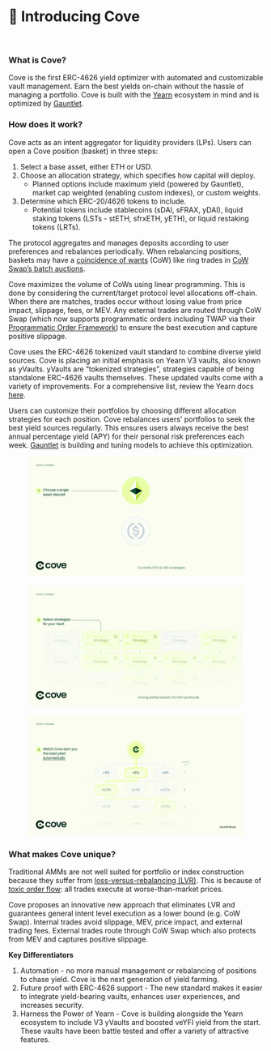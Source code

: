 # 🌊 Introducing Cove

<figure><img src=".gitbook/assets/banner (1).svg" alt=""><figcaption></figcaption></figure>

### What is Cove?

Cove is the first ERC-4626 yield optimizer with automated and customizable vault management. Earn the best yields on-chain without the hassle of managing a portfolio. Cove is built with the [Yearn](https://yearn.fi/) ecosystem in mind and is optimized by [Gauntlet](https://www.gauntlet.xyz/).

### How does it work?

Cove acts as an intent aggregator for liquidity providers (LPs). Users can open a Cove position (basket) in three steps:

1. Select a base asset, either ETH or USD.
2. Choose an allocation strategy, which specifies how capital will deploy.
   * Planned options include maximum yield (powered by Gauntlet), market cap weighted (enabling custom indexes), or custom weights.
3. Determine which ERC-20/4626 tokens to include.
   * Potential tokens include stablecoins (sDAI, sFRAX, yDAI),  liquid staking tokens (LSTs - stETH, sfrxETH, yETH), or liquid restaking tokens (LRTs).

The protocol aggregates and manages deposits according to user preferences and rebalances periodically. When rebalancing positions, baskets may have a [coincidence of wants](https://en.wikipedia.org/wiki/Coincidence\_of\_wants) (CoW) like ring trades in [CoW Swap’s batch auctions](https://docs.cow.fi/overview/coincidence-of-wants).

Cove maximizes the volume of CoWs using linear programming. This is done by considering the current/target protocol level allocations off-chain. When there are matches, trades occur without losing value from price impact, slippage, fees, or MEV. Any external trades are routed through CoW Swap (which now supports programmatic orders including TWAP via their [Programmatic Order Framework](https://blog.cow.fi/introducing-the-programmatic-order-framework-from-cow-protocol-088a14cb0375)) to ensure the best execution and capture positive slippage.

Cove uses the ERC-4626 tokenized vault standard to combine diverse yield sources. Cove is placing an initial emphasis on Yearn V3 vaults, also known as yVaults. yVaults are “tokenized strategies”, strategies capable of being standalone ERC-4626 vaults themselves. These updated vaults come with a variety of improvements. For a comprehensive list, review the Yearn docs [here](https://docs.yearn.fi/getting-started/products/yvaults/v3).

Users can customize their portfolios by choosing different allocation strategies for each position. Cove rebalances users' portfolios to seek the best yield sources regularly. This ensures users always receive the best annual percentage yield (APY) for their personal risk preferences each week. [Gauntlet](https://www.gauntlet.xyz/) is building and tuning models to achieve this optimization.

<figure><img src=".gitbook/assets/1.svg" alt=""><figcaption></figcaption></figure>

<figure><img src=".gitbook/assets/2.svg" alt=""><figcaption></figcaption></figure>

<figure><img src=".gitbook/assets/3.svg" alt=""><figcaption></figcaption></figure>

### What makes Cove unique?

Traditional AMMs are not well suited for portfolio or index construction because they suffer from [loss-versus-rebalancing (LVR)](https://a16zcrypto.com/posts/article/lvr-quantifying-the-cost-of-providing-liquidity-to-automated-market-makers/). This is because of [toxic order flow](https://insights.deribit.com/market-research/toxic-flow-its-sources-and-counter-strategies/): all trades execute at worse-than-market prices.

Cove proposes an innovative new approach that eliminates LVR and guarantees general intent level execution as a lower bound (e.g. CoW Swap). Internal trades avoid slippage, MEV, price impact, and external trading fees. External trades route through CoW Swap which also protects from MEV and captures positive slippage.

**Key Differentiators**

1. Automation - no more manual management or rebalancing of positions to chase yield. Cove is the next generation of yield farming.
2. Future proof with ERC-4626 support - The new standard makes it easier to integrate yield-bearing vaults, enhances user experiences, and increases security.
3. Harness the Power of Yearn - Cove is building alongside the Yearn ecosystem to include V3 yVaults and boosted veYFI yield from the start. These vaults have been battle tested and offer a variety of attractive features.
